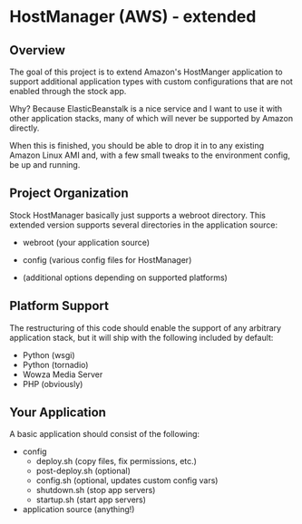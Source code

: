 # HostManager (AWS) - extended

## Overview

The goal of this project is to extend Amazon's HostManger application to support additional application types with custom configurations that are not enabled through the stock app.

Why?  Because ElasticBeanstalk is a nice service and I want to use it with other application stacks, many of which will never be supported by Amazon directly.

When this is finished, you should be able to drop it in to any existing Amazon Linux AMI and, with a few small tweaks to the environment config, be up and running.

## Project Organization

Stock HostManager basically just supports a webroot directory.  This extended version supports several directories in the application source:

- webroot
	(your application source)

- config
	(various config files for HostManager)

- (additional options depending on supported platforms)

## Platform Support

The restructuring of this code should enable the support of any arbitrary application stack, but it will ship with the following included by default:

- Python (wsgi)
- Python (tornadio)
- Wowza Media Server
- PHP (obviously)

## Your Application

A basic application should consist of the following:

- config
	- deploy.sh (copy files, fix permissions, etc.)
	- post-deploy.sh (optional)
	- config.sh (optional, updates custom config vars)
	- shutdown.sh (stop app servers)
	- startup.sh (start app servers)
- application source (anything!)